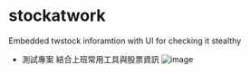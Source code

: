 # stockatwork
Embedded twstock inforamtion with UI for checking it stealthy
  * 測試專案 結合上班常用工具與股票資訊
![image](https://github.com/learningkeeper/stockatwork/stockatworkui.png)
